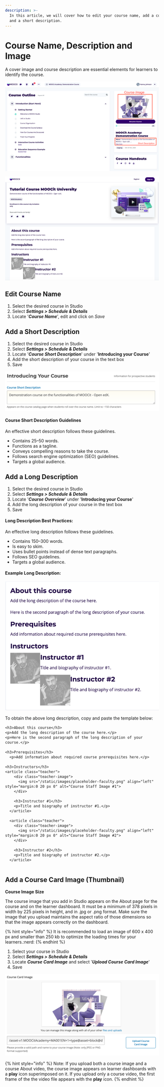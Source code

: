 ```yaml
---
description: >-
  In this article, we will cover how to edit your course name, add a cover image
  and a short description.
---
```


# Course Name, Description and Image

A cover image and course description are essential elements for learners to identify the course.&#x20;

![Course outline page](<../../.gitbook/assets/Screen Shot 2020-06-16 at 13.17.59.png>)

![Course About Page ](<../../.gitbook/assets/Screen Shot 2020-12-30 at 09.32.23.png>)

## Edit Course Name

1. Select the desired course in Studio
2. Select _**Settings > Schedule & Details**_
3. Locate '_**Course Name**_', edit and click on _Save_

## Add a Short Description

1. Select the desired course in Studio
2. Select _**Settings > Schedule & Details**_
3. Locate '_**Course Short Description**_' under '**Introducing your Course**'
4. Add the short description of your course in the text box&#x20;
5. Save&#x20;

![Add a short description of your course ](<../../.gitbook/assets/Screen Shot 2020-06-16 at 13.33.31.png>)

#### Course Short Description Guidelines

An effective short description follows these guidelines.

* Contains 25–50 words.
* Functions as a tagline.
* Conveys compelling reasons to take the course.
* Follows search engine optimization (SEO) guidelines.
* Targets a global audience.

## Add a Long Description&#x20;

1. Select the desired course in Studio
2. Select _**Settings > Schedule & Details**_
3. Locate '_**Course Overview**_' under '**Introducing your Course**'
4. Add the long description of your course in the text box&#x20;
5. Save&#x20;

#### Long Description Best Practices:&#x20;

An effective long description follows these guidelines.

* Contains 150–300 words.
* Is easy to skim.
* Uses bullet points instead of dense text paragraphs.
* Follows SEO guidelines.
* Targets a global audience.

#### Example Long Description:&#x20;

![](<../../.gitbook/assets/Screen Shot 2020-12-30 at 09.45.25.png>)

To obtain the above long description, copy and paste the template below:&#x20;

```
<h3>About this course</h3>
<p>Add the long description of the course here.</p>
<p>Here is the second paragraph of the long description of your course.</p>

<h3>Prerequisites</h3>
  <p>Add information about required course prerequisites here.</p>

<h3>Instructors</h3>
<article class="teacher">
    <div class="teacher-image">
      <img src="/static/images/placeholder-faculty.png" align="left" style="margin:0 20 px 0" alt="Course Staff Image #1">
    </div>

    <h3>Instructor #1</h3>
    <p>Title and biography of instructor #1.</p>
  </article>

  <article class="teacher">
    <div class="teacher-image">
      <img src="/static/images/placeholder-faculty.png" align="left" style="margin:0 20 px 0" alt="Course Staff Image #2">
    </div>

    <h3>Instructor #2</h3>
    <p>Title and biography of instructor #2.</p>
  </article>


```

## Add a Course Card Image (Thumbnail)&#x20;

**Course Image Size**

The course image that you add in Studio appears on the About page for the course and on the learner dashboard. It must be a minimum of 378 pixels in width by 225 pixels in height, and in .jpg or .png format. Make sure the image that you upload maintains the aspect ratio of those dimensions so that the image appears correctly on the dashboard.

{% hint style="info" %}
It is recommended to load an image of 600 x 400 px and smaller than 250 kb to optimize the loading times for your learners.:nerd:
{% endhint %}

1. Select your course in Studio&#x20;
2. Select _**Settings > Schedule & Details**_&#x20;
3. Locate _**Course Card Image**_ and select '_**Upload Course Card Image**_'
4. Save&#x20;

![](<../../.gitbook/assets/Screen Shot 2020-06-16 at 13.37.58.png>)

{% hint style="info" %}
Note: If you upload both a course image and a course About video, the course image appears on learner dashboards with a **play** icon superimposed on it. If you upload only a course video, the first frame of the the video file appears with the **play** icon.&#x20;
{% endhint %}
